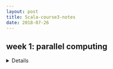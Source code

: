 ```yaml
---
layout: post
title: Scala-course3-notes
date: 2018-07-26
---
```

week 1: parallel computing
---
<details><div markdown="1">
- def:  
  a type of computation in which many calculations are performed at the same time
- vs. concurrent programming:
  - parallel:  
    uses parallel hardware to execute computation more quickly. => Efficiency
  - concurrent:  
    may or may not execute multiple executions at the same time. => modularity, responsiveness
- granularity levels:
  - bit-level
  - instruction-level
  - task-level
- parallel hardware:
  - multi-core processors
  - symmetric multiprocessors
  - GPU
  - FPGA
  - computer clusters
- threads:  
  each process can contain multiple independent concurrency units called threads (sharing the same memory address space)
  ```scala
  class HelloThread extends Thread {
    override def run() {
      println("hello world!")
    }
  }
  val t = new HelloThread
  t.start()
  t.join()
  ```
  when t.join(), the main thread blocks until HelloThread finishes.
- atomicity
  - the synchronized block
    ```scala
    private val x = new AnyRef{}
    private var uidCount = 0L
    def getUniqueId(): Long = x.synchronized {
      uidCound = uidCount + 1
      uidCount
    }
    ```
  - composition with the synchronized block
    ```scala
    class Account(private var amount: Int = 0) {
      def transfer(target: Account, n: Int) =
        this.synchronized {
          target.synchronized {
            this.amount -= n
            target.amount += n
          }
        }
    }
    ```
- deadlock
  - resolving deadlocks:  
    always acquire resources in the same order
- memory model:  
  a set of rules that describes how threads interact when accessing shared memory
  - two threads writing to separate locations in memory do not need synchronization
  - a thread X that calls ```join``` on another thread Y is guaranteed to observe all the writes by thread Y after ```join``` returns
- running computations in parallel:
  ```scala
  parallel(e1, e2)
  ```
  - Monte Carlo method to estimate Pi
    ```scala
    def monteCarloPiPar(iter: Int): Double = {
      val ((pi1, pi2), (pi3, pi4) = parallel(
        parallel(mcCount(iter/4), mcCount(iter/4)),
        parallel(mcCount(iter/4), mcCount(iter - 3 * (iter / 4)))
      ))
      4.0 * (pi1 + pi2 + pi3 + pi4) / iter
    }
    ```
- first-class tasks
  ```scala
  val t1 = task(e1)
  val t2 = task(e2)
  val v1 = t1.join
  val v2 = t2.join
  ```
</div></details>

